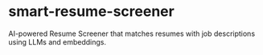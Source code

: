# smart-resume-screener
AI-powered Resume Screener that matches resumes with job descriptions using LLMs and embeddings.
